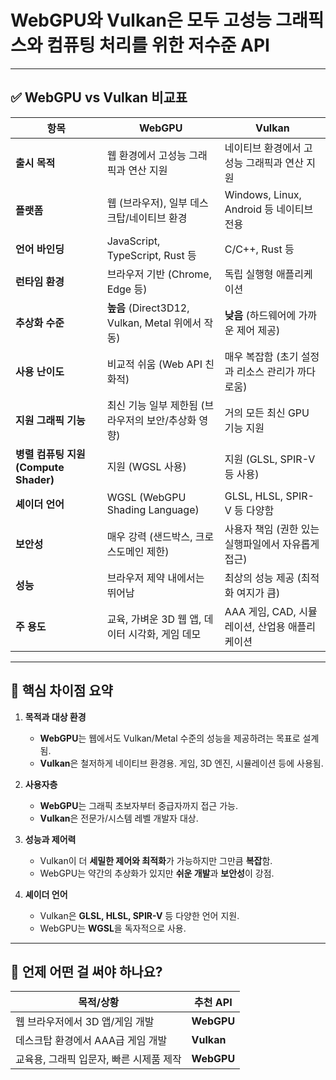 # WebGPU와 Vulkan은 모두 **고성능 그래픽스와 컴퓨팅 처리를 위한 저수준 API**

---

## ✅ WebGPU vs Vulkan 비교표

| 항목                     | **WebGPU**                                       | **Vulkan**                                       |
|------------------------|--------------------------------------------------|--------------------------------------------------|
| **출시 목적**             | 웹 환경에서 고성능 그래픽과 연산 지원                | 네이티브 환경에서 고성능 그래픽과 연산 지원         |
| **플랫폼**               | 웹 (브라우저), 일부 데스크탑/네이티브 환경           | Windows, Linux, Android 등 네이티브 전용           |
| **언어 바인딩**           | JavaScript, TypeScript, Rust 등                  | C/C++, Rust 등                                    |
| **런타임 환경**           | 브라우저 기반 (Chrome, Edge 등)                 | 독립 실행형 애플리케이션                          |
| **추상화 수준**           | **높음** (Direct3D12, Vulkan, Metal 위에서 작동) | **낮음** (하드웨어에 가까운 제어 제공)              |
| **사용 난이도**           | 비교적 쉬움 (Web API 친화적)                      | 매우 복잡함 (초기 설정과 리소스 관리가 까다로움)   |
| **지원 그래픽 기능**       | 최신 기능 일부 제한됨 (브라우저의 보안/추상화 영향)  | 거의 모든 최신 GPU 기능 지원                      |
| **병렬 컴퓨팅 지원 (Compute Shader)** | 지원 (WGSL 사용)                             | 지원 (GLSL, SPIR-V 등 사용)                        |
| **셰이더 언어**           | WGSL (WebGPU Shading Language)                  | GLSL, HLSL, SPIR-V 등 다양함                       |
| **보안성**               | 매우 강력 (샌드박스, 크로스도메인 제한)             | 사용자 책임 (권한 있는 실행파일에서 자유롭게 접근) |
| **성능**                 | 브라우저 제약 내에서는 뛰어남                      | 최상의 성능 제공 (최적화 여지가 큼)                |
| **주 용도**              | 교육, 가벼운 3D 웹 앱, 데이터 시각화, 게임 데모       | AAA 게임, CAD, 시뮬레이션, 산업용 애플리케이션      |

---

## 🎯 핵심 차이점 요약

1. **목적과 대상 환경**  
   - **WebGPU**는 웹에서도 Vulkan/Metal 수준의 성능을 제공하려는 목표로 설계됨.  
   - **Vulkan**은 철저하게 네이티브 환경용. 게임, 3D 엔진, 시뮬레이션 등에 사용됨.

2. **사용자층**  
   - **WebGPU**는 그래픽 초보자부터 중급자까지 접근 가능.  
   - **Vulkan**은 전문가/시스템 레벨 개발자 대상.

3. **성능과 제어력**  
   - Vulkan이 더 **세밀한 제어와 최적화**가 가능하지만 그만큼 **복잡**함.  
   - WebGPU는 약간의 추상화가 있지만 **쉬운 개발**과 **보안성**이 강점.

4. **셰이더 언어**  
   - Vulkan은 **GLSL, HLSL, SPIR-V** 등 다양한 언어 지원.  
   - WebGPU는 **WGSL**을 독자적으로 사용.

---

## 📌 언제 어떤 걸 써야 하나요?

| 목적/상황                          | 추천 API   |
|----------------------------------|------------|
| 웹 브라우저에서 3D 앱/게임 개발        | **WebGPU** |
| 데스크탑 환경에서 AAA급 게임 개발     | **Vulkan** |
| 교육용, 그래픽 입문자, 빠른 시제품 제작 | **WebGPU** |
